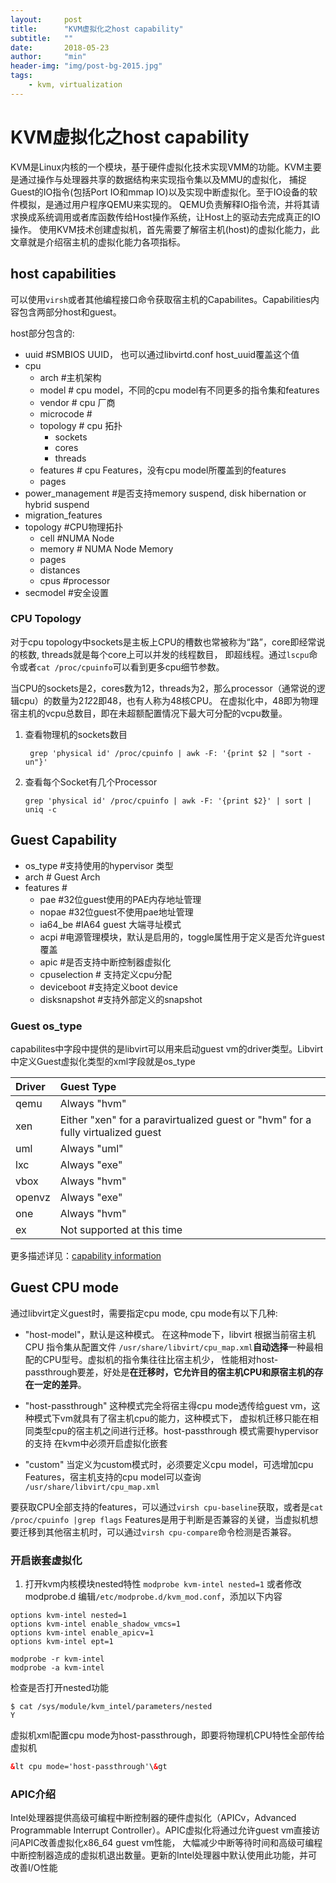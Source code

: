 ```yaml
---
layout:     post
title:      "KVM虚拟化之host capability"
subtitle:   ""
date:       2018-05-23
author:     "min"
header-img: "img/post-bg-2015.jpg"
tags:
    - kvm, virtualization
---
```

# KVM虚拟化之host capability

KVM是Linux内核的一个模块，基于硬件虚拟化技术实现VMM的功能。KVM主要是通过操作与处理器共享的数据结构来实现指令集以及MMU的虚拟化，
捕捉Guest的IO指令(包括Port IO和mmap IO)以及实现中断虚拟化。至于IO设备的软件模拟，是通过用户程序QEMU来实现的。
QEMU负责解释IO指令流，并将其请求换成系统调用或者库函数传给Host操作系统，让Host上的驱动去完成真正的IO操作。
使用KVM技术创建虚拟机，首先需要了解宿主机(host)的虚拟化能力，此文章就是介绍宿主机的虚拟化能力各项指标。

## host capabilities

可以使用`virsh`或者其他编程接口命令获取宿主机的Capabilites。Capabilities内容包含两部分host和guest。

host部分包含的:
- uuid #SMBIOS UUID， 也可以通过libvirtd.conf host_uuid覆盖这个值
- cpu
    - arch  #主机架构
    - model # cpu model，不同的cpu model有不同更多的指令集和features
    - vendor # cpu 厂商
    - microcode # 
    - topology # cpu 拓扑
        - sockets
        - cores
        - threads
    - features # cpu Features，没有cpu model所覆盖到的features
    - pages
- power_management #是否支持memory suspend, disk hibernation or hybrid suspend
- migration_features 
- topology #CPU物理拓扑
    - cell #NUMA Node
    - memory # NUMA Node Memory
    - pages
    - distances
    - cpus   #processor
- secmodel   #安全设置

### CPU Topology

对于cpu topology中sockets是主板上CPU的槽数也常被称为“路”，core即经常说的核数, threads就是每个core上可以并发的线程数目，
即超线程。通过`lscpu`命令或者`cat /proc/cpuinfo`可以看到更多cpu细节参数。

当CPU的sockets是2，cores数为12，threads为2，那么processor（通常说的逻辑cpu）的数量为2*12*2即48，也有人称为48核CPU。
在虚拟化中，48即为物理宿主机的vcpu总数目，即在未超额配置情况下最大可分配的vcpu数量。

1) 查看物理机的sockets数目 
    ```commandline
     grep 'physical id' /proc/cpuinfo | awk -F: '{print $2 | "sort -un"}'
    ```
    
2) 查看每个Socket有几个Processor
    ```commandline
    grep 'physical id' /proc/cpuinfo | awk -F: '{print $2}' | sort | uniq -c
    ```
    

## Guest Capability

- os_type  #支持使用的hypervisor 类型
- arch  # Guest Arch
- features #
    - pae  #32位guest使用的PAE内存地址管理
    - nopae #32位guest不使用pae地址管理
    - ia64_be  #IA64 guest 大端寻址模式
    - acpi  #电源管理模块，默认是启用的，toggle属性用于定义是否允许guest覆盖
    - apic #是否支持中断控制器虚拟化
    - cpuselection # 支持定义cpu分配
    - deviceboot #支持定义boot device
    - disksnapshot #支持外部定义的snapshot 

### Guest os_type

capabilites中<guest>字段中提供的是libvirt可以用来启动guest vm的driver类型。Libvirt中定义Guest虚拟化类型的xml字段就是os_type

 

| Driver | Guest Type |
| :--------| :----------|
| qemu | Always "hvm" |
| xen | Either "xen" for a paravirtualized guest or "hvm" for a fully virtualized guest |
| uml | Always "uml" |
| lxc | Always "exe" |
| vbox | Always "hvm" |
| openvz | Always "exe" |
| one | Always "hvm" |
| ex | Not supported at this time |

更多描述详见：[capability information](https://libvirt.org/guide/html/Application_Development_Guide-Connections-Capability_Info.html)


## Guest CPU mode
通过libvirt定义guest时，需要指定cpu mode, cpu mode有以下几种:
- "host-model"，默认是这种模式。
    在这种mode下，libvirt 根据当前宿主机 CPU 指令集从配置文件
    `/usr/share/libvirt/cpu_map.xml`**自动选择**一种最相配的CPU型号。虚拟机的指令集往往比宿主机少，
    性能相对host-passthrough要差，好处是**在迁移时，它允许目的宿主机CPU和原宿主机的存在一定的差异**。

- "host-passthrough"
    这种模式完全将宿主得cpu mode透传给guest vm，这种模式下vm就具有了宿主机cpu的能力，这种模式下，
    虚拟机迁移只能在相同类型cpu的宿主机之间进行迁移。host-passthrough 模式需要hypervisor的支持
    在kvm中必须开启虚拟化嵌套
   
- "custom"
    当定义为custom模式时，必须要定义cpu model，可选增加cpu Features，宿主机支持的cpu model可以查询
    `/usr/share/libvirt/cpu_map.xml`

要获取CPU全部支持的features，可以通过`virsh cpu-baseline`获取，或者是`cat /proc/cpuinfo |grep flags`
Features是用于判断是否兼容的关键，当虚拟机想要迁移到其他宿主机时，可以通过`virsh cpu-compare`命令检测是否兼容。
    

### 开启嵌套虚拟化

1. 打开kvm内核模块nested特性
`modprobe kvm-intel nested=1`
或者修改modprobe.d 编辑`/etc/modprobe.d/kvm_mod.conf`，添加以下内容
```
options kvm-intel nested=1
options kvm-intel enable_shadow_vmcs=1
options kvm-intel enable_apicv=1
options kvm-intel ept=1
```

```commandline
modprobe -r kvm-intel
modprobe -a kvm-intel
```

检查是否打开nested功能
```
$ cat /sys/module/kvm_intel/parameters/nested 
Y
```



虚拟机xml配置cpu mode为host-passthrough，即要将物理机CPU特性全部传给虚拟机
```xml
&lt cpu mode='host-passthrough'\&gt
```

### APIC介绍
Intel处理器提供高级可编程中断控制器的硬件虚拟化（APICv，Advanced Programmable
Interrupt Controller）。APIC虚拟化将通过允许guest vm直接访问APIC改善虚拟化x86_64 guest vm性能，
大幅减少中断等待时间和高级可编程中断控制器造成的虚拟机退出数量。更新的Intel处理器中默认使用此功能，并可改善I/O性能



